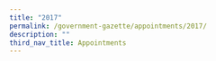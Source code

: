 ```yaml
---
title: "2017"
permalink: /government-gazette/appointments/2017/
description: ""
third_nav_title: Appointments
---
```

